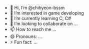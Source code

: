 - 👋 Hi, I’m @chihyeon-bssm
- 👀 I’m interested in game developing
- 🌱 I’m currently learning C, C#
- 💞️ I’m looking to collaborate on ...
- 📫 How to reach me ...
- 😄 Pronouns: ...
- ⚡ Fun fact: ...

<!---
chihyeon-bssm/chihyeon-bssm is a ✨ special ✨ repository because its `README.md` (this file) appears on your GitHub profile.
You can click the Preview link to take a look at your changes.
--->

